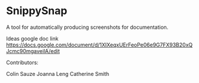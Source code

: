 # SnippySnap
A tool for automatically producing screenshots for documentation.

Ideas google doc link https://docs.google.com/document/d/1XIXeqxUErFeoPe06e9G7FX93B20xQJcmc90mgaveilA/edit

Contributors: 

Colin Sauze
Joanna Leng
Catherine Smith 
